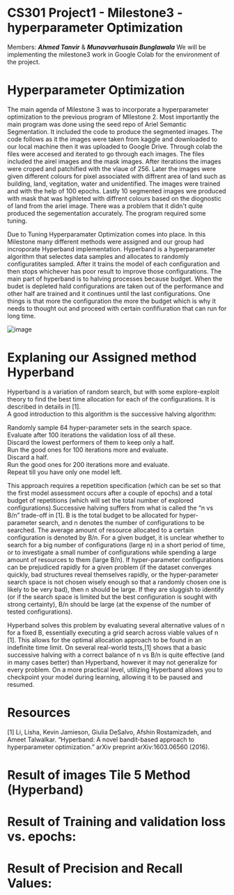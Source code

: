 # CS301 Project1 - Milestone3 - hyperparameter Optimization 
Members: ***Ahmed Tanvir*** & ***Munavvarhusain Bunglawala***
We will be implementing the milestone3 work in Google Colab for the environment of the project.  

# Hyperparameter Optimization


The main agenda of Milestone 3 was to incorporate a hyperparameter optimization to the previous program of MIlestone 2. Most importantly the main program was done using the seed repo of Ariel Semantic Segmentation. It included the code to produce the segmented images. The code follows as it the images were taken from kaggle and downloaded to our local machine then it was uploaded to Google Drive. Through colab the files were accesed and iterated to go through each images. The files included the airel images and the mask images. After iterations the images were croped and patchified with the vlaue of 256. Later the images were given different colours for pixel associated with diffrent area of land such as building, land, vegitation, water and unidentified. The images were trained and with the help of 100 epochs. Lastly 10 segmented images wre produced with mask that was hgihleted with diffrent colours based on the diognostic of land from the ariel image. There was a problem that it didn't 
quite produced the segementation accurately. The program required some tuning. 

Due to Tuning Hyperparamater Optimization comes into place. In this Milestone many different methods were assigned and our group had incroporate Hyperband implementation. Hyperband is a hyperparameter algorithm that selectes data samples and allocates to randomly configuratites sampled. After it trains the model of each configuration and then stops whichever has poor result to improve those configurations. The main part of hyperband is to halving processes because budget. When the budet is depleted hald configurations are taken out of the performance and other half are trained and it continues until the last configurations. One things is that more the configuration the more the budget which is why it needs to thought out and proceed with certain confifiuration that can run for long time.

![image](https://user-images.githubusercontent.com/113075133/202832875-64a204d3-b23c-4571-924b-fdd993dfc42f.png)

# Explaning our Assigned method Hyperband 

Hyperband is a variation of random search, but with some explore-exploit theory to find the best time allocation for each of the configurations. It is described in details in [1].   
A good introduction to this algorithm is the successive halving algorithm:  

Randomly sample 64 hyper-parameter sets in the search space.  
Evaluate after 100 iterations the validation loss of all these.  
Discard the lowest performers of them to keep only a half.  
Run the good ones for 100 iterations more and evaluate.  
Discard a half.  
Run the good ones for 200 iterations more and evaluate.  
Repeat till you have only one model left.  

This approach requires a repetition specification (which can be set so that the first model assessment occurs after a couple of epochs) and a total budget of repetitions (which will set the total number of explored configurations).Successive halving suffers from what is called the “n vs B/n” trade-off in [1]. B is the total budget to be allocated for hyper-parameter search, and n denotes the number of configurations to be searched. The average amount of resource allocated to a certain configuration is denoted by B/n. For a given budget, it is unclear whether to search for a big number of configurations (large n) in a short period of time, or to investigate a small number of configurations while spending a large amount of resources to them (large B/n). If hyper-parameter configurations can be prejudiced rapidly for a given problem (if the dataset converges quickly, bad structures reveal themselves rapidly, or the hyper-parameter search space is not chosen wisely enough so that a randomly chosen one is likely to be very bad), then n should be large. If they are sluggish to identify (or if the search space is limited but the best configuration is sought with strong certainty), B/n should be large (at the expense of the number of tested configurations).

Hyperband solves this problem by evaluating several alternative values of n for a fixed B, essentially executing a grid search across viable values of n [1].
This allows for the optimal allocation approach to be found in an indefinite time limit.
On several real-world tests,[1] shows that a basic successive halving with a correct balance of n vs B/n is quite effective (and in many cases better) than Hyperband, however it may not generalize for every problem. On a more practical level, utilizing Hyperband allows you to checkpoint your model during learning, allowing it to be paused and resumed.

# Resources
[1] Li, Lisha, Kevin Jamieson, Giulia DeSalvo, Afshin Rostamizadeh, and Ameet Talwalkar. “Hyperband: A novel bandit-based approach to hyperparameter optimization.” arXiv preprint arXiv:1603.06560 (2016).

# Result of images Tile 5 Method (Hyperband)

# Result of Training and validation loss vs. epochs:  

# Result of Precision and Recall Values:  


